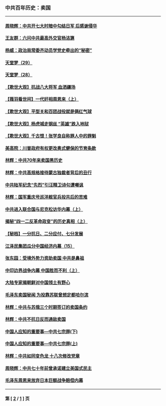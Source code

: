 ### 中共百年历史：卖国
---
#### [周晓辉：中共开七大时暗中勾结日军 后感谢侵华](../../pages/nf1176117/n12921960.md?05190430) 
#### [王友群：六问中共最高外交官杨洁篪](../../pages/nf1176117/n12836495.md?05190430) 
#### [杨威：政治局常委齐动员学党史牵出的“秘密”](../../pages/nf1176117/n12764642.md?05190430) 
#### [天堂梦（29）](../../pages/nf1176117/n12408465.md?05190430) 
#### [天堂梦（28）](../../pages/nf1176117/n12408309.md?05190430) 
#### [【欺世大观】抗战八大将军 血洒疆场](../../pages/nf1176117/n12357044.md?05190430) 
#### [【薇羽看世间】一代奸相周恩来（上）](../../pages/nf1176117/n12401109.md?05190430) 
#### [【欺世大观】平型关和百团战役就是俩红气球](../../pages/nf1176117/n12359157.md?05190430) 
#### [【欺世大观】杨虎城走钢丝 “英雄”跌入地狱](../../pages/nf1176117/n12358840.md?05190430) 
#### [【欺世大观】千古恨！张学良自称罪人中的罪魁](../../pages/nf1176117/n12358629.md?05190430) 
#### [美高院：川普政府有权更改奥式健保的节育条款](../../pages/nf1176117/n12242171.md?05190430) 
#### [林辉：中共70年来卖国黑历史](../../pages/nf1176117/n11552181.md?05190430) 
#### [林辉：中共高规格接待蒙古独裁者背后的丑行](../../pages/nf1176117/n11225005.md?05190430) 
#### [中共陆军纪念“先烈”引汪精卫诗句遭嘲讽](../../pages/nf1176117/n11153345.md?05190430) 
#### [林辉：国军重庆号巡洋舰官兵投共后的苦难](../../pages/nf1176117/n10997801.md?05190430) 
#### [中共进入联合国与尼克松访华内幕（上）](../../pages/nf1176117/n10138788.md?05190430) 
#### [揭秘“四一二反革命政变”的历史真相（上）](../../pages/nf1176117/n9996650.md?05190430) 
#### [【秘档】一分抗日、二分应付、七分发展](../../pages/nf1176117/n9331484.md?05190430) 
#### [江泽民集团瓜分中国经济内幕（15）](../../pages/nf1176117/n9268584.md?05190430) 
#### [张东园：受境外势力资助卖国 中共是鼻祖](../../pages/nf1176117/n9272480.md?05190430) 
#### [中印边界战争内幕 中国胜而不利（上）](../../pages/nf1176117/n9252458.md?05190430) 
#### [大陆专家揭朝鲜对中国领土有野心](../../pages/nf1176117/n9074056.md?05190430) 
#### [毛泽东卖国秘闻 为投靠苏联曾想定都哈尔滨](../../pages/nf1176117/n9058631.md?05190430) 
#### [林辉：中共与苏俄三个时期签订的卖国条约](../../pages/nf1176117/n9036062.md?05190430) 
#### [林辉：中共不抗日反而通敌卖国](../../pages/nf1176117/n8840492.md?05190430) 
#### [中国人应知的重要事—中共七宗罪(下)](../../pages/nf1176117/n8823799.md?05190430) 
#### [中国人应知的重要事—中共七宗罪(上)](../../pages/nf1176117/n8819770.md?05190430) 
#### [林辉：中共如同变色龙 十八次修改党章](../../pages/nf1176117/n8811129.md?05190430) 
#### [周晓辉：中共七十年前曾承诺建立美国式民主](../../pages/nf1176117/n8809061.md?05190430) 
#### [毛泽东周恩来放弃日本巨额战争赔偿内幕](../../pages/nf1176117/n8697753.md?05190430) 

---
#### 第 [ [2](./2.md?05190430) / [1](./1.md?05190430) ] 页

